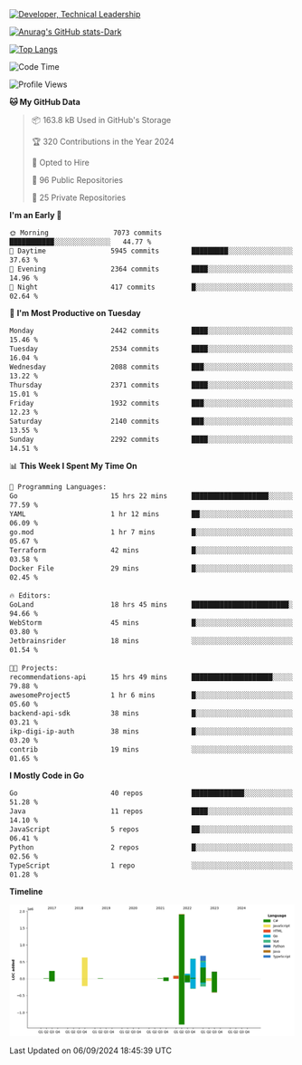 <div>
  <a href="https://www.linkedin.com/in/arielpineiro/" target="_blank" rel="nofollow noopener noreferrer">
    <img src="https://img.shields.io/badge/-LinkedIn-%230077B5?style=for-the-badge&logo=linkedin&logoColor=white" alt="Developer, Technical Leadership" title="Ariel Piñeiro">
  </a>
</div>

[![Anurag's GitHub stats-Dark](https://github-readme-stats.vercel.app/api?username=arielsrv&show_icons=true&theme=dark#gh-dark-mode-only)](https://github.com/anuraghazra/github-readme-stats#gh-dark-mode-only)

[![Top Langs](https://github-readme-stats.vercel.app/api/top-langs/?username=arielsrv&layout=compact&langs_count=10&theme=dark#gh-dark-mode-only)](https://github.com/anuraghazra/github-readme-stats&theme=dark#gh-dark-mode-only)

<!--START_SECTION:waka-->
![Code Time](http://img.shields.io/badge/Code%20Time-1%2C081%20hrs%203%20mins-blue)

![Profile Views](http://img.shields.io/badge/Profile%20Views-10-blue)

**🐱 My GitHub Data** 

> 📦 163.8 kB Used in GitHub's Storage 
 > 
> 🏆 320 Contributions in the Year 2024
 > 
> 💼 Opted to Hire
 > 
> 📜 96 Public Repositories 
 > 
> 🔑 25 Private Repositories 
 > 
**I'm an Early 🐤** 

```text
🌞 Morning                7073 commits        ███████████░░░░░░░░░░░░░░   44.77 % 
🌆 Daytime                5945 commits        █████████░░░░░░░░░░░░░░░░   37.63 % 
🌃 Evening                2364 commits        ████░░░░░░░░░░░░░░░░░░░░░   14.96 % 
🌙 Night                  417 commits         █░░░░░░░░░░░░░░░░░░░░░░░░   02.64 % 
```
📅 **I'm Most Productive on Tuesday** 

```text
Monday                   2442 commits        ████░░░░░░░░░░░░░░░░░░░░░   15.46 % 
Tuesday                  2534 commits        ████░░░░░░░░░░░░░░░░░░░░░   16.04 % 
Wednesday                2088 commits        ███░░░░░░░░░░░░░░░░░░░░░░   13.22 % 
Thursday                 2371 commits        ████░░░░░░░░░░░░░░░░░░░░░   15.01 % 
Friday                   1932 commits        ███░░░░░░░░░░░░░░░░░░░░░░   12.23 % 
Saturday                 2140 commits        ███░░░░░░░░░░░░░░░░░░░░░░   13.55 % 
Sunday                   2292 commits        ████░░░░░░░░░░░░░░░░░░░░░   14.51 % 
```


📊 **This Week I Spent My Time On** 

```text
💬 Programming Languages: 
Go                       15 hrs 22 mins      ███████████████████░░░░░░   77.59 % 
YAML                     1 hr 12 mins        ██░░░░░░░░░░░░░░░░░░░░░░░   06.09 % 
go.mod                   1 hr 7 mins         █░░░░░░░░░░░░░░░░░░░░░░░░   05.67 % 
Terraform                42 mins             █░░░░░░░░░░░░░░░░░░░░░░░░   03.58 % 
Docker File              29 mins             █░░░░░░░░░░░░░░░░░░░░░░░░   02.45 % 

🔥 Editors: 
GoLand                   18 hrs 45 mins      ████████████████████████░   94.66 % 
WebStorm                 45 mins             █░░░░░░░░░░░░░░░░░░░░░░░░   03.80 % 
Jetbrainsrider           18 mins             ░░░░░░░░░░░░░░░░░░░░░░░░░   01.54 % 

🐱‍💻 Projects: 
recommendations-api      15 hrs 49 mins      ████████████████████░░░░░   79.88 % 
awesomeProject5          1 hr 6 mins         █░░░░░░░░░░░░░░░░░░░░░░░░   05.60 % 
backend-api-sdk          38 mins             █░░░░░░░░░░░░░░░░░░░░░░░░   03.21 % 
ikp-digi-ip-auth         38 mins             █░░░░░░░░░░░░░░░░░░░░░░░░   03.20 % 
contrib                  19 mins             ░░░░░░░░░░░░░░░░░░░░░░░░░   01.65 % 
```

**I Mostly Code in Go** 

```text
Go                       40 repos            █████████████░░░░░░░░░░░░   51.28 % 
Java                     11 repos            ████░░░░░░░░░░░░░░░░░░░░░   14.10 % 
JavaScript               5 repos             ██░░░░░░░░░░░░░░░░░░░░░░░   06.41 % 
Python                   2 repos             █░░░░░░░░░░░░░░░░░░░░░░░░   02.56 % 
TypeScript               1 repo              ░░░░░░░░░░░░░░░░░░░░░░░░░   01.28 % 
```



**Timeline**

![Lines of Code chart](https://raw.githubusercontent.com/arielsrv/arielsrv/main/assets/bar_graph.png)


 Last Updated on 06/09/2024 18:45:39 UTC
<!--END_SECTION:waka-->
